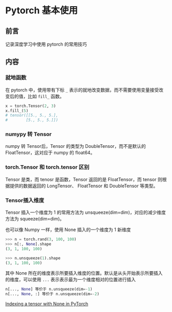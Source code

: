 # Pytorch 基本使用


## 前言

记录深度学习中使用 pytorch 的常用技巧

## 内容 

### 就地函数

在 pytorch 中，使用带有下标 `_` 表示的就地改变数据，而不需要使用变量接受改变后的值，比如 `fill_` 函数。

```python
x = torch.Tensor(2, 3)
x.fill_(5)
# tensor([[5., 5., 5.],
#        [5., 5., 5.]])
```

### numypy 转 Tensor

numpy 转 Tensor后，Tensor 的类型为 DoubleTensor，而不是默认的 FloatTensor，这对应于 numpy 的 float64。

### torch.Tensor 和 torch.tensor 区别

Tensor 是类，而 tenosr 是函数，Tensor 返回的是 FloatTensor，而 tensor 则根据提供的数据返回的 LongTensor、 FloatTensor 和 DoubleTensor 等类型。

### Tensor插入维度

Tensor 插入一个维度为 1 的常用方法为 unsqueeze(dim=dim)，对应的减少维度方法为 squeeze(dim=dim)。

也可以像 Numpy 一样，使用 None 插入的一个维度为 1 新维度

```python
>>> n = torch.rand(3, 100, 100)
>>> n[:, None].shape
(3, 1, 100, 100)

>>> n.unsqueeze(1).shape
(3, 1, 100, 100)
```

其中 None 所在的维度表示所要插入维度的位置。默认是从头开始表示所要插入的维度，可以使用 `...` 表示表示最为一个维度相对的位置进行插入

```python
n[..., None] 等价于 n.unsqueeze(dim=-1)
n[..., None, :] 等价于 n.unsqueeze(dim=-2)
```

[Indexing a tensor with None in PyTorch](https://stackoverflow.com/questions/69797614/indexing-a-tensor-with-none-in-pytorch)


